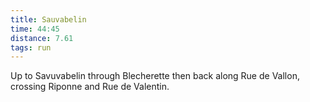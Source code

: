 ```yaml
---
title: Sauvabelin
time: 44:45
distance: 7.61
tags: run
---
```


Up to Savuvabelin through Blecherette then back along Rue de Vallon, crossing Riponne and Rue de Valentin.


